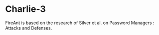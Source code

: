 # Charlie-3
FireAnt is based on the research of Silver et al. on Password Managers : Attacks and Defenses.
